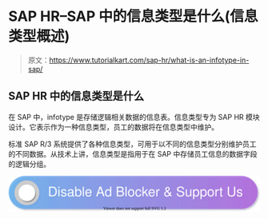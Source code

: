# SAP HR–SAP 中的信息类型是什么(信息类型概述)

> 原文：<https://www.tutorialkart.com/sap-hr/what-is-an-infotype-in-sap/>

## **SAP HR 中的信息类型是什么**

在 SAP 中，infotype 是存储逻辑相关数据的信息表。信息类型专为 SAP HR 模块设计。它表示作为一种信息类型，员工的数据将在信息类型中维护。

标准 SAP R/3 系统提供了各种信息类型，可用于以不同的信息类型分别维护员工的不同数据。从技术上讲，信息类型是指用于在 SAP 中存储员工信息的数据字段的逻辑分组。

[![](img/925da31b32d6bc3827932f6c8afb11bb.png)](https://www.tutorialkart.com/)